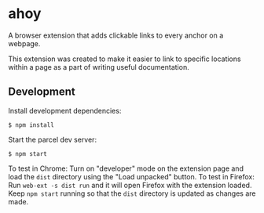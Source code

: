 # ahoy

A browser extension that adds clickable links to every anchor on a webpage.

This extension was created to make it easier to link to specific locations
within a page as a part of writing useful documentation.

## Development

Install development dependencies:

```console
$ npm install
```

Start the parcel dev server:

```console
$ npm start
```

To test in Chrome: Turn on "developer" mode on the extension page and load the `dist` directory using the "Load unpacked" button.
To test in Firefox: Run `web-ext -s dist run` and it will open Firefox with the extension loaded. Keep `npm start` running so that the `dist` directory is updated as changes are made.